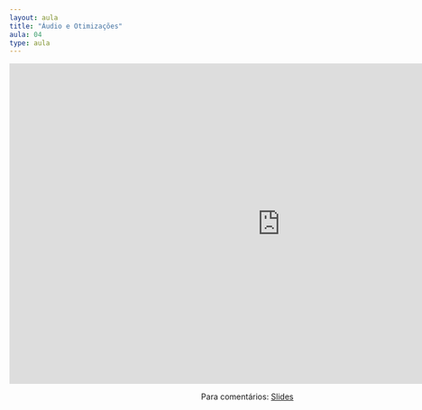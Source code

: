```yaml
---
layout: aula
title: "Áudio e Otimizações"
aula: 04
type: aula
---
```


<iframe src="https://docs.google.com/presentation/d/e/2PACX-1vQjLyC7bMvtkg4IRNsuSoxfFV5PKW5TFbr2FFAXy3nOK8tzteyo5smapgSB7akTj-a0IRZP3rHUnEwA/embed?start=false&loop=false&delayms=3000" frameborder="0" width="960" height="569" allowfullscreen="true" mozallowfullscreen="true" webkitallowfullscreen="true"></iframe>

<span style="float:right">Para comentários: [Slides](https://docs.google.com/presentation/d/1HG_swk1_XgIh4amgkkSWPHkPM39_7ohG4plX9rzswF4/edit?usp=sharing)</span>
